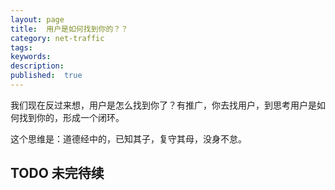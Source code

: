 ```yaml
---
layout: page
title:  用户是如何找到你的？？
category: net-traffic
tags:
keywords:
description:
published:  true
---
```


我们现在反过来想，用户是怎么找到你了？有推广，你去找用户，到思考用户是如何找到你的，形成一个闭环。  

这个思维是：道德经中的，已知其子，复守其母，没身不怠。
## TODO 未完待续



